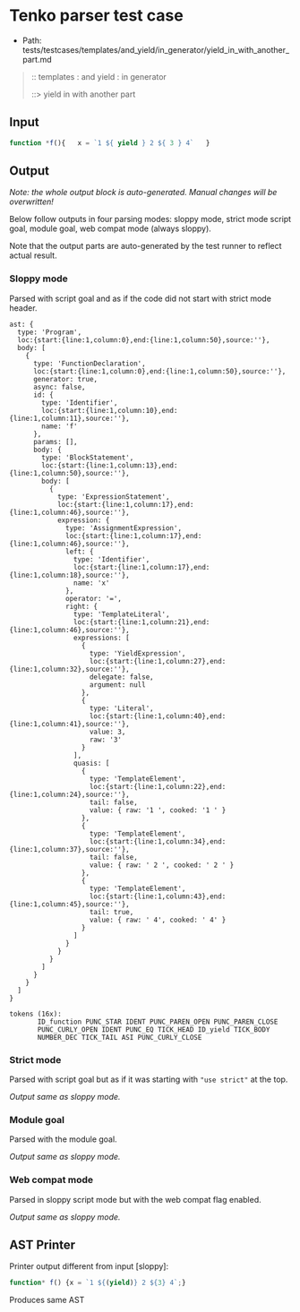 # Tenko parser test case

- Path: tests/testcases/templates/and_yield/in_generator/yield_in_with_another_part.md

> :: templates : and yield : in generator
>
> ::> yield in with another part

## Input

`````js
function *f(){   x = `1 ${ yield } 2 ${ 3 } 4`   }
`````

## Output

_Note: the whole output block is auto-generated. Manual changes will be overwritten!_

Below follow outputs in four parsing modes: sloppy mode, strict mode script goal, module goal, web compat mode (always sloppy).

Note that the output parts are auto-generated by the test runner to reflect actual result.

### Sloppy mode

Parsed with script goal and as if the code did not start with strict mode header.

`````
ast: {
  type: 'Program',
  loc:{start:{line:1,column:0},end:{line:1,column:50},source:''},
  body: [
    {
      type: 'FunctionDeclaration',
      loc:{start:{line:1,column:0},end:{line:1,column:50},source:''},
      generator: true,
      async: false,
      id: {
        type: 'Identifier',
        loc:{start:{line:1,column:10},end:{line:1,column:11},source:''},
        name: 'f'
      },
      params: [],
      body: {
        type: 'BlockStatement',
        loc:{start:{line:1,column:13},end:{line:1,column:50},source:''},
        body: [
          {
            type: 'ExpressionStatement',
            loc:{start:{line:1,column:17},end:{line:1,column:46},source:''},
            expression: {
              type: 'AssignmentExpression',
              loc:{start:{line:1,column:17},end:{line:1,column:46},source:''},
              left: {
                type: 'Identifier',
                loc:{start:{line:1,column:17},end:{line:1,column:18},source:''},
                name: 'x'
              },
              operator: '=',
              right: {
                type: 'TemplateLiteral',
                loc:{start:{line:1,column:21},end:{line:1,column:46},source:''},
                expressions: [
                  {
                    type: 'YieldExpression',
                    loc:{start:{line:1,column:27},end:{line:1,column:32},source:''},
                    delegate: false,
                    argument: null
                  },
                  {
                    type: 'Literal',
                    loc:{start:{line:1,column:40},end:{line:1,column:41},source:''},
                    value: 3,
                    raw: '3'
                  }
                ],
                quasis: [
                  {
                    type: 'TemplateElement',
                    loc:{start:{line:1,column:22},end:{line:1,column:24},source:''},
                    tail: false,
                    value: { raw: '1 ', cooked: '1 ' }
                  },
                  {
                    type: 'TemplateElement',
                    loc:{start:{line:1,column:34},end:{line:1,column:37},source:''},
                    tail: false,
                    value: { raw: ' 2 ', cooked: ' 2 ' }
                  },
                  {
                    type: 'TemplateElement',
                    loc:{start:{line:1,column:43},end:{line:1,column:45},source:''},
                    tail: true,
                    value: { raw: ' 4', cooked: ' 4' }
                  }
                ]
              }
            }
          }
        ]
      }
    }
  ]
}

tokens (16x):
       ID_function PUNC_STAR IDENT PUNC_PAREN_OPEN PUNC_PAREN_CLOSE
       PUNC_CURLY_OPEN IDENT PUNC_EQ TICK_HEAD ID_yield TICK_BODY
       NUMBER_DEC TICK_TAIL ASI PUNC_CURLY_CLOSE
`````

### Strict mode

Parsed with script goal but as if it was starting with `"use strict"` at the top.

_Output same as sloppy mode._

### Module goal

Parsed with the module goal.

_Output same as sloppy mode._

### Web compat mode

Parsed in sloppy script mode but with the web compat flag enabled.

_Output same as sloppy mode._

## AST Printer

Printer output different from input [sloppy]:

````js
function* f() {x = `1 ${(yield)} 2 ${3} 4`;}
````

Produces same AST
